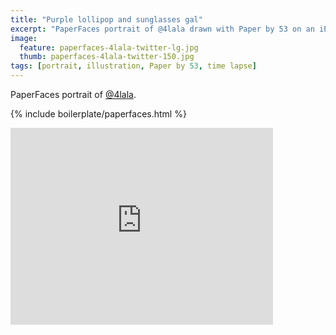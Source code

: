 ```yaml
---
title: "Purple lollipop and sunglasses gal"
excerpt: "PaperFaces portrait of @4lala drawn with Paper by 53 on an iPad."
image: 
  feature: paperfaces-4lala-twitter-lg.jpg
  thumb: paperfaces-4lala-twitter-150.jpg
tags: [portrait, illustration, Paper by 53, time lapse]
---
```


PaperFaces portrait of [@4lala](http://twitter.com/4lala).

{% include boilerplate/paperfaces.html %}

<iframe width="420" height="315" src="http://www.youtube.com/embed/xvpF730pDQk" frameborder="0"> </iframe>
